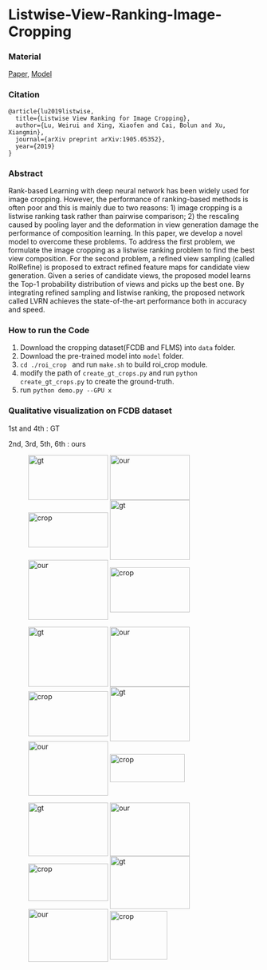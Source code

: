 # Listwise-View-Ranking-Image-Cropping

### Material
[Paper](https://arxiv.org/pdf/1905.05352.pdf), [Model]()

### Citation
```
@article{lu2019listwise,
  title={Listwise View Ranking for Image Cropping},
  author={Lu, Weirui and Xing, Xiaofen and Cai, Bolun and Xu, Xiangmin},
  journal={arXiv preprint arXiv:1905.05352},
  year={2019}
}
```

### Abstract
Rank-based Learning with deep neural network has been widely used for image cropping. However, the performance of ranking-based methods is often poor and this is mainly due to two reasons: 1) image cropping is a listwise ranking task rather than pairwise comparison; 2) the rescaling caused by pooling layer and the deformation in view generation damage the performance of composition learning. In this paper, we develop a novel model to overcome these problems. To address the first problem, we formulate the image cropping as a listwise ranking problem to find the best view composition. For the second problem, a refined view sampling (called RoIRefine) is proposed to extract refined feature maps for candidate view generation. Given a series of candidate views, the proposed model learns the Top-1 probability distribution of views and picks up the best one. By integrating refined sampling and listwise ranking, the proposed network called LVRN achieves the state-of-the-art performance both in accuracy and speed.

### How to run the Code
1. Download the cropping dataset(FCDB and FLMS) into ``data`` folder.
2. Download the pre-trained model into ``model`` folder. 
3. ``cd ./roi_crop `` and run ``make.sh`` to build roi_crop module.
4. modify the path of ``create_gt_crops.py`` and run ``python create_gt_crops.py`` to create the ground-truth.
5. run ``python demo.py --GPU x``

### Qualitative visualization on FCDB dataset
1st and 4th : GT 

2nd, 3rd, 5th, 6th : ours 
<figure class="third">
<img style="width:160px;height:90px"  src="LVRN_eval/images/0_gt.jpg"     alt="gt" align=center />
<img style="width:160px;height:90px"  src="LVRN_eval/images/0_our.jpg"    alt="our" align=center />
<img style="width:160px;height:70px"  src="LVRN_eval/images/0_crop.jpg"   alt="crop" align=center />

<img style="width:160px;height:120px" src="LVRN_eval/images/38_gt.jpg"    alt="gt" align=center />
<img style="width:160px;height:120px" src="LVRN_eval/images/38_our.jpg"   alt="our" align=center />
<img style="width:160px;height:90px"  src="LVRN_eval/images/38_crop.jpg"  alt="crop" align=center />
</figure>

<figure class="third">
<img style="width:160px;height:120px" src="LVRN_eval/images/28_gt.jpg"    alt="gt" align=center />
<img style="width:160px;height:120px" src="LVRN_eval/images/28_our.jpg"   alt="our" align=center />
<img style="width:160px;height:90px"  src="LVRN_eval/images/28_crop.jpg"  alt="crop" align=center />

<img style="width:160px;height:109px" src="LVRN_eval/images/168_gt.jpg"   alt="gt" align=center />
<img style="width:160px;height:109px" src="LVRN_eval/images/168_our.jpg"  alt="our" align=center />
<img style="width:150px;height:56px"  src="LVRN_eval/images/168_crop.jpg" alt="crop" align=center />
</figure>

<figure class="third">
<img style="width:160px;height:107px" src="LVRN_eval/images/29_gt.jpg"    alt="gt" align=center />
<img style="width:160px;height:107px" src="LVRN_eval/images/29_our.jpg"   alt="our" align=center />
<img style="width:160px;height:75px"  src="LVRN_eval/images/29_crop.jpg"  alt="crop" align=center />

<img style="width:160px;height:106px" src="LVRN_eval/images/183_gt.jpg"   alt="gt" align=center />
<img style="width:160px;height:106px" src="LVRN_eval/images/183_our.jpg"  alt="our" align=center />
<img style="width:115px;height:97px"  src="LVRN_eval/images/183_crop.jpg" alt="crop" align=center />
</figure>
